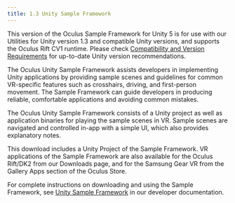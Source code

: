 ```yaml
---
title: 1.3 Unity Sample Framework
---
```

This version of the Oculus Sample Framework for Unity 5 is for use with our Utilities for Unity version 1.3 and compatible Unity versions, and supports the Oculus Rift CV1 runtime. Please check [Compatibility and Version Requirements](/documentation/unity/latest/concepts/unity-req/ "This guide describes Unity Editor version recommendations and system requirements.") for up-to-date Unity version recommendations.

The Oculus Unity Sample Framework assists developers in implementing Unity applications by providing sample scenes and guidelines for common VR-specific features such as crosshairs, driving, and first-person movement. The Sample Framework can guide developers in producing reliable, comfortable applications and avoiding common mistakes.

The Oculus Unity Sample Framework consists of a Unity project as well as application binaries for playing the sample scenes in VR. Sample scenes are navigated and controlled in-app with a simple UI, which also provides explanatory notes.

This download includes a Unity Project of the Sample Framework. VR applications of the Sample Framework are also available for the Oculus Rift/DK2 from our Downloads page, and for the Samsung Gear VR from the Gallery Apps section of the Oculus Store.

For complete instructions on downloading and using the Sample Framework, see [Unity Sample Framework](/documentation/unity/latest/concepts/unity-sample-framework/ "The Oculus Unity Sample Framework provides sample scenes and guidelines for common VR-specific features such as hand presence with Oculus Touch, crosshairs, driving, hybrid mono rendering, and video rendering to a 2D textured quad.") in our developer documentation.

